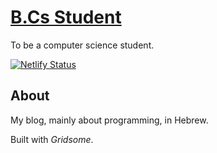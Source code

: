 # [B.Cs Student](https://bscstudent.netlify.app/)

To be a computer science student.

[![Netlify Status](https://api.netlify.com/api/v1/badges/ba56d2ec-b5ce-4d2d-a606-90fbcd1dcf3c/deploy-status)](https://app.netlify.com/sites/bscstudent/deploys)

## About

My blog, mainly about programming, in Hebrew.

Built with _Gridsome_.

